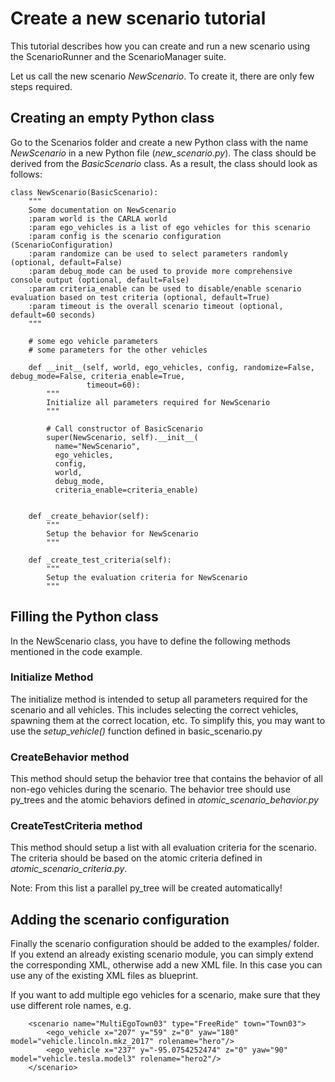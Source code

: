 # Create a new scenario tutorial

This tutorial describes how you can create and run a new scenario using the
ScenarioRunner and the ScenarioManager suite.

Let us call the new scenario _NewScenario_. To create it, there are only few
steps required.

## Creating an empty Python class
Go to the Scenarios folder and create a new Python class with the name
_NewScenario_ in a new Python file (_new_scenario.py_). The class should be
derived from the _BasicScenario_ class. As a result, the class should look as
follows:

   ```
   class NewScenario(BasicScenario):
       """
       Some documentation on NewScenario
       :param world is the CARLA world
       :param ego_vehicles is a list of ego vehicles for this scenario
       :param config is the scenario configuration (ScenarioConfiguration)
       :param randomize can be used to select parameters randomly (optional, default=False)
       :param debug_mode can be used to provide more comprehensive console output (optional, default=False)
       :param criteria_enable can be used to disable/enable scenario evaluation based on test criteria (optional, default=True)
       :param timeout is the overall scenario timeout (optional, default=60 seconds)
       """

       # some ego vehicle parameters
       # some parameters for the other vehicles

       def __init__(self, world, ego_vehicles, config, randomize=False, debug_mode=False, criteria_enable=True,
                    timeout=60):
           """
           Initialize all parameters required for NewScenario
           """

           # Call constructor of BasicScenario
           super(NewScenario, self).__init__(
             name="NewScenario",
             ego_vehicles,
             config,
             world,
             debug_mode,
             criteria_enable=criteria_enable)


       def _create_behavior(self):
           """
           Setup the behavior for NewScenario
           """

       def _create_test_criteria(self):
           """
           Setup the evaluation criteria for NewScenario
           """
   ```

## Filling the Python class

In the NewScenario class, you have to define the following methods mentioned
in the code example.

### Initialize Method
The initialize method is intended to setup all parameters required
for the scenario and all vehicles. This includes selecting the correct vehicles,
spawning them at the correct location, etc. To simplify this, you may want to
use the _setup_vehicle()_ function defined in basic_scenario.py

### CreateBehavior method
This method should setup the behavior tree that contains the behavior of all
non-ego vehicles during the scenario. The behavior tree should use py_trees and
the atomic behaviors defined in _atomic_scenario_behavior.py_

### CreateTestCriteria method
This method should setup a list with all evaluation criteria for the scenario.
The criteria should be based on the atomic criteria defined in
_atomic_scenario_criteria.py_.

Note: From this list a parallel py_tree will be created automatically!

## Adding the scenario configuration
Finally the scenario configuration should be added to the examples/ folder. If you
extend an already existing scenario module, you can simply extend the corresponding
XML, otherwise add a new XML file. In this case you can use any of the existing
XML files as blueprint.

If you want to add multiple ego vehicles for a scenario, make sure that they use different
role names, e.g.
```
    <scenario name="MultiEgoTown03" type="FreeRide" town="Town03">
        <ego_vehicle x="207" y="59" z="0" yaw="180" model="vehicle.lincoln.mkz_2017" rolename="hero"/>
        <ego_vehicle x="237" y="-95.0754252474" z="0" yaw="90" model="vehicle.tesla.model3" rolename="hero2"/>
    </scenario>
```
